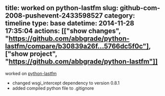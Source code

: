 title: worked on python-lastfm
slug: github-com-2008-pushevent-2433598527
category: timeline
type: base
datetime: 2014-11-28 17:35:04
actions: [["show changes", "https://github.com/abbgrade/python-lastfm/compare/b30839a26f...5766dc5f0c"], ["show project", "https://github.com/abbgrade/python-lastfm"]]
---
worked on [python-lastfm](https://github.com/abbgrade/python-lastfm)

 - changed wsgi_intercept dependency to version 0.8.1
 - added compiled python file to .gitignore
